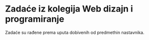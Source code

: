 # Zadaće iz kolegija Web dizajn i programiranje
Zadaće su rađene prema uputa dobivenih od predmethin nastavnika.
